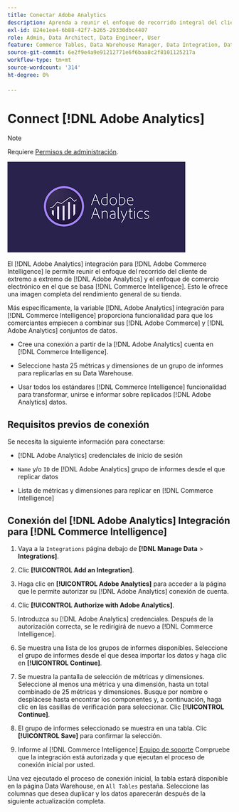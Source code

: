 ```yaml
---
title: Conectar Adobe Analytics
description: Aprenda a reunir el enfoque de recorrido integral del cliente de [!DNL Adobe Analytics] y el enfoque de comercio electrónico en el que se basa [!DNL Commerce Intelligence].
exl-id: 824e1ee4-6b88-42f7-b265-29330dbc4407
role: Admin, Data Architect, Data Engineer, User
feature: Commerce Tables, Data Warehouse Manager, Data Integration, Data Import/Export
source-git-commit: 6e2f9e4a9e91212771e6f6baa8c2f8101125217a
workflow-type: tm+mt
source-wordcount: '314'
ht-degree: 0%

---
```


# Connect [!DNL Adobe Analytics]

>[!NOTE]
>
>Requiere [Permisos de administración](../../../administrator/user-management/user-management.md).

![](../../../assets/adobe-analytic-slogo.png)

El [!DNL Adobe Analytics] integración para [!DNL Adobe Commerce Intelligence] le permite reunir el enfoque del recorrido del cliente de extremo a extremo de [!DNL Adobe Analytics] y el enfoque de comercio electrónico en el que se basa [!DNL Commerce Intelligence]. Esto le ofrece una imagen completa del rendimiento general de su tienda.

Más específicamente, la variable [!DNL Adobe Analytics] integración para [!DNL Commerce Intelligence] proporciona funcionalidad para que los comerciantes empiecen a combinar sus [!DNL Adobe Commerce] y [!DNL Adobe Analytics] conjuntos de datos.

- Cree una conexión a partir de la [!DNL Adobe Analytics] cuenta en [!DNL Commerce Intelligence].

- Seleccione hasta 25 métricas y dimensiones de un grupo de informes para replicarlas en su Data Warehouse.

- Usar todos los estándares [!DNL Commerce Intelligence] funcionalidad para transformar, unirse e informar sobre replicados [!DNL Adobe Analytics] datos.

## Requisitos previos de conexión

Se necesita la siguiente información para conectarse:

- [!DNL Adobe Analytics] credenciales de inicio de sesión

- `Name` y/o `ID` de [!DNL Adobe Analytics] grupo de informes desde el que replicar datos

- Lista de métricas y dimensiones para replicar en [!DNL Commerce Intelligence]

## Conexión del [!DNL Adobe Analytics] Integración para [!DNL Commerce Intelligence]

1. Vaya a la `Integrations` página debajo de **[!DNL Manage Data** > **Integrations]**.

1. Clic **[!UICONTROL Add an Integration]**.

1. Haga clic en **[!UICONTROL Adobe Analytics]** para acceder a la página que le permite autorizar su [!DNL Adobe Analytics] conexión de cuenta.

1. Clic **[!UICONTROL Authorize with Adobe Analytics]**.

1. Introduzca su [!DNL Adobe Analytics] credenciales. Después de la autorización correcta, se le redirigirá de nuevo a [!DNL Commerce Intelligence].

1. Se muestra una lista de los grupos de informes disponibles. Seleccione el grupo de informes desde el que desea importar los datos y haga clic en **[!UICONTROL Continue]**.

1. Se muestra la pantalla de selección de métricas y dimensiones. Seleccione al menos una métrica y una dimensión, hasta un total combinado de 25 métricas y dimensiones. Busque por nombre o desplácese hasta encontrar los componentes y, a continuación, haga clic en las casillas de verificación para seleccionar. Clic **[!UICONTROL Continue]**.

1. El grupo de informes seleccionado se muestra en una tabla. Clic **[!UICONTROL Save]** para confirmar la selección.

1. Informe al [!DNL Commerce Intelligence] [Equipo de soporte](https://experienceleague.adobe.com/docs/commerce-knowledge-base/kb/troubleshooting/miscellaneous/mbi-service-policies.html) Compruebe que la integración está autorizada y que ejecutan el proceso de conexión inicial por usted.

Una vez ejecutado el proceso de conexión inicial, la tabla estará disponible en la página Data Warehouse, en `All Tables` pestaña. Seleccione las columnas que desea duplicar y los datos aparecerán después de la siguiente actualización completa.
